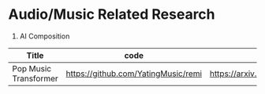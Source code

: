 # Audio/Music Related Research

1. AI Composition

| Title       | code        | paper     | demo  |
| ----------- | ----------- | --------- | ----- |
| Pop Music Transformer | https://github.com/YatingMusic/remi | https://arxiv.org/abs/2002.00212 | https://vibertthio.com/transformer/ |
